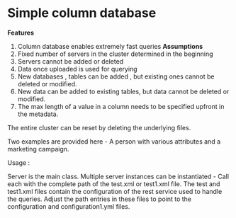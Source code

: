 # **Simple column database**
**Features**
1. Column database enables extremely fast queries
**Assumptions**
1. Fixed number of servers in the cluster determined in the beginning 
2. Servers cannot be added or deleted 
3. Data once uploaded is used for querying
4. New databases , tables can be added , but existing ones cannot be deleted or modified.
5. New data can be added to existing tables, but data cannot be deleted or modified.
6. The max length of a value in a column needs to be specified upfront in the metadata.

The entire cluster can be reset by deleting the underlying files. 

Two examples are provided here - A person with various attributes and a marketing campaign. 

Usage : 

Server is the main class. 
Multiple server instances can be instantiated - Call each with the complete path of the test.xml or test1.xml file.
The test and test1.xml files contain the configuration of the rest service used to handle the queries.
Adjust the path entries in these files to point to the configuration and configuration1.yml files. 
